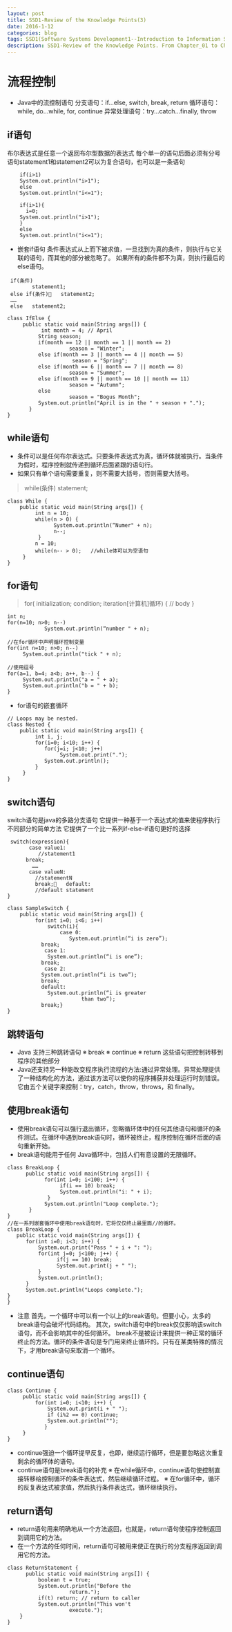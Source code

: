 ```yaml
---
layout: post
title: SSD1-Review of the Knowledge Points(3)
date: 2016-1-12
categories: blog
tags: SSD1(Software Systems Development1--Introduction to Information System)
description: SSD1-Review of the Knowledge Points. From Chapter_01 to Chapter_09.
---
```


# 流程控制

- Java中的流控制语句
分支语句：if…else, switch, break, return
循环语句：while, do…while, for, continue
异常处理语句：try…catch…finally, throw


## if语句

布尔表达式是任意一个返回布尔型数据的表达式
每个单一的语句后面必须有分号
语句statement1和statement2可以为复合语句，也可以是一条语句
```$xslt
    if(i>1)
	System.out.println("i>1");
    else
	System.out.println("i<=1");

    if(i>1){
      i=0;
	System.out.println("i>1");
    }
    else
	System.out.println("i<=1");
```
- 嵌套if语句
条件表达式从上而下被求值，一旦找到为真的条件，则执行与它关联的语句，而其他的部分被忽略了。
如果所有的条件都不为真，则执行最后的else语句。
```$xslt
 if(条件)
 		statement1;
 else if(条件)	statement2;
 ……
 else 	statement2;
```
```$xslt
class IfElse {
     public static void main(String args[]) {
           int month = 4; // April
          String season;
          if(month == 12 || month == 1 || month == 2)
                    season = "Winter";
          else if(month == 3 || month == 4 || month == 5)
                     season = "Spring";
          else if(month == 6 || month == 7 || month == 8)
                    season = "Summer";
          else if(month == 9 || month == 10 || month == 11)
                    season = "Autumn";
          else
                    season = "Bogus Month";
          System.out.println("April is in the " + season + ".");
       }
}
```
## while语句
- 条件可以是任何布尔表达式。只要条件表达式为真，循环体就被执行。当条件为假时，程序控制就传递到循环后面紧跟的语句行。
- 如果只有单个语句需要重复，则不需要大括号，否则需要大括号。

 >while(条件)
 		statement;

```$xslt
class While {
    public static void main(String args[]) {
         int n = 10; 
         while(n > 0) {
               System.out.println(“Numer" + n);
               n--;
          }
         n = 10;
         while(n-- > 0);   //while体可以为空语句
     }
}
```
## for语句
> for( initialization; condition; iteration[计算机]循环) {
     // body
 }
```$xslt
int n;
for(n=10; n>0; n--)
            System.out.println(“number " + n);

//在for循环中声明循环控制变量
for(int n=10; n>0; n--)
     System.out.println("tick " + n);

//使用逗号
for(a=1, b=4; a<b; a++, b--) {
     System.out.println("a = " + a);
     System.out.println("b = " + b);
}
```
- for语句的嵌套循环

```$xslt
// Loops may be nested.
class Nested {
    public static void main(String args[]) {
         int i, j;
         for(i=0; i<10; i++) {
            for(j=i; j<10; j++)
                 System.out.print(".");
            System.out.println();
         }
     }
}
```

## switch语句
switch语句是java的多路分支语句
它提供一种基于一个表达式的值来使程序执行不同部分的简单方法
它提供了一个比一系列if-else-if语句更好的选择

```$xslt
 switch(expression){
	   case value1:
		  //statement1
   	  break;
		……
	   case valueN:
		 //statementN
	     break;   default:
		 //default statement
}

class SampleSwitch {
    public static void main(String args[]) {
         for(int i=0; i<6; i++)
             switch(i){
                 case 0:
                    System.out.println(“i is zero”);
		   break;
	        case 1:
		     System.out.println(“i is one”);
		   break;
	        case 2:
		   System.out.println(“i is two”);
		   break;
  	       default:
		     System.out.println(“i is greater 
                        than two”);
		   break;}
}
```

## 跳转语句
- Java 支持三种跳转语句
※ break
※ continue
※ return
这些语句把控制转移到程序的其他部分
- Java还支持另一种能改变程序执行流程的方法:通过异常处理。异常处理提供了一种结构化的方法，通过该方法可以使你的程序捕获并处理运行时刻错误。它由五个关键字来控制：try，catch，throw，throws，和 finally。

## 使用break语句
- 使用break语句可以强行退出循环，忽略循环体中的任何其他语句和循环的条件测试。在循环中遇到break语句时，循环被终止，程序控制在循环后面的语句重新开始。
- break语句能用于任何 Java循环中，包括人们有意设置的无限循环。
```$xslt
class BreakLoop {
      public static void main(String args[]) {
            for(int i=0; i<100; i++) {
                 if(i == 10) break; 			         
                 System.out.println("i: " + i);
             }
            System.out.println("Loop complete.");
       }
}
//在一系列嵌套循环中使用break语句时，它将仅仅终止最里面//的循环。
class BreakLoop {
   public static void main(String args[]) {
      for(int i=0; i<3; i++) {
          System.out.print("Pass " + i + ": ");
          for(int j=0; j<100; j++) {
                if(j == 10) break; 
                System.out.print(j + " ");
          }
          System.out.println();
      }
      System.out.println("Loops complete.");
}
}
```
- 注意
首先，一个循环中可以有一个以上的break语句。但要小心，太多的break语句会破坏代码结构。
其次，switch语句中的break仅仅影响该switch语句，而不会影响其中的任何循环。
break不是被设计来提供一种正常的循环终止的方法。循环的条件语句是专门用来终止循环的。只有在某类特殊的情况下，才用break语句来取消一个循环。

## continue语句
```$xslt
class Continue {
     public static void main(String args[]) {
         for(int i=0; i<10; i++) {
             System.out.print(i + " ");
             if (i%2 == 0) continue;
             System.out.println("");
		    }
     }
}
```
- continue强迫一个循环提早反复，也即，继续运行循环，但是要忽略这次重复剩余的循环体的语句。
- continue语句是break语句的补充
※ 在while循环中，continue语句使控制直接转移给控制循环的条件表达式，然后继续循环过程。
※ 在for循环中，循环的反复表达式被求值，然后执行条件表达式，循环继续执行。

## return语句
- return语句用来明确地从一个方法返回，也就是，return语句使程序控制返回到调用它的方法。
- 在一个方法的任何时间，return语句可被用来使正在执行的分支程序返回到调用它的方法。
```$xslt
class ReturnStatement {
      public static void main(String args[]) {
          boolean t = true;
          System.out.println("Before the  
                    return.");
          if(t) return; // return to caller
          System.out.println("This won't       
                    execute.");
    }
}
```



















